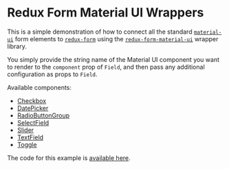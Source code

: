 # Redux Form Material UI Wrappers

This is a simple demonstration of how to connect all the standard
[`material-ui`](https://github.com/callemall/material-ui) form elements to 
[`redux-form`](https://github.com/erikras/redux-form) using the
[`redux-form-material-ui`](https://github.com/erikras/redux-form-material-ui) wrapper library.

You simply provide the string name of the Material UI component you want to render to the 
`component` prop of `Field`, and then pass any additional configuration as props to `Field`.

Available components:

* [Checkbox](http://www.material-ui.com/#/components/checkbox)
* [DatePicker](http://www.material-ui.com/#/components/date-picker)
* [RadioButtonGroup](http://www.material-ui.com/#/components/radio-button)
* [SelectField](http://www.material-ui.com/#/components/select-field)
* [Slider](http://www.material-ui.com/#/components/slider)
* [TextField](http://www.material-ui.com/#/components/text-field)
* [Toggle](http://www.material-ui.com/#/components/toggle)

The code for this example is
[available here](https://github.com/erikras/redux-form-material-ui/tree/master/example).
